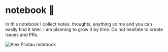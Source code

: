# notebook 📒

In this notebook I collect notes, thoughts, anything so me and you can easily find it later. I am planning to grow it by time. Do not hesitate to create issues and PRs.

![Alex Pliutau notebook](https://s3.amazonaws.com/pliutau.com/notebook.jpg)